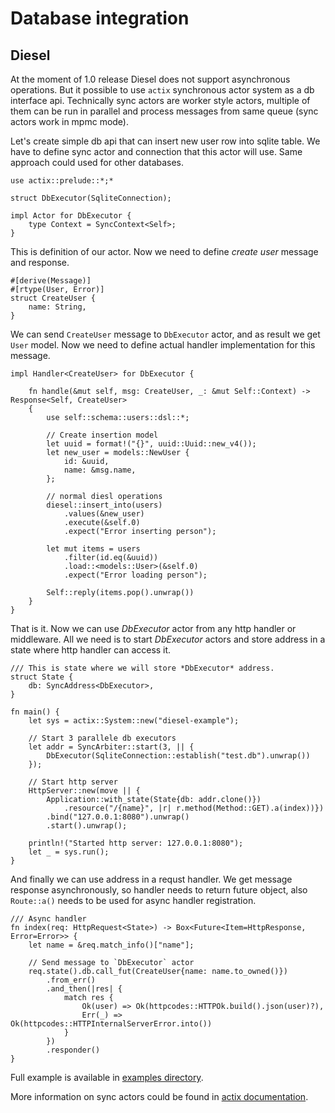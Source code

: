 # Database integration

## Diesel

At the moment of 1.0 release Diesel does not support asynchronous operations.
But it possible to use `actix` synchronous actor system as a db interface api.
Technically sync actors are worker style actors, multiple of them
can be run in parallel and process messages from same queue (sync actors work in mpmc mode).

Let's create simple db api that can insert new user row into sqlite table.
We have to define sync actor and connection that this actor will use. Same approach
could used for other databases.

```rust,ignore
use actix::prelude::*;*

struct DbExecutor(SqliteConnection);

impl Actor for DbExecutor {
    type Context = SyncContext<Self>;
}
```

This is definition of our actor. Now we need to define *create user* message and response.

```rust,ignore
#[derive(Message)]
#[rtype(User, Error)]
struct CreateUser {
    name: String,
}
```

We can send `CreateUser` message to `DbExecutor` actor, and as result we get
`User` model. Now we need to define actual handler implementation for this message.

```rust,ignore
impl Handler<CreateUser> for DbExecutor {

    fn handle(&mut self, msg: CreateUser, _: &mut Self::Context) -> Response<Self, CreateUser>
    {
        use self::schema::users::dsl::*;

        // Create insertion model
        let uuid = format!("{}", uuid::Uuid::new_v4());
        let new_user = models::NewUser {
            id: &uuid,
            name: &msg.name,
        };

        // normal diesl operations
        diesel::insert_into(users)
            .values(&new_user)
            .execute(&self.0)
            .expect("Error inserting person");

        let mut items = users
            .filter(id.eq(&uuid))
            .load::<models::User>(&self.0)
            .expect("Error loading person");

        Self::reply(items.pop().unwrap())
    }
}
```

That is it. Now we can use *DbExecutor* actor from any http handler or middleware.
All we need is to start *DbExecutor* actors and store address in a state where http handler 
can access it.

```rust,ignore
/// This is state where we will store *DbExecutor* address.
struct State {
    db: SyncAddress<DbExecutor>,
}

fn main() {
    let sys = actix::System::new("diesel-example");

    // Start 3 parallele db executors
    let addr = SyncArbiter::start(3, || {
        DbExecutor(SqliteConnection::establish("test.db").unwrap())
    });

    // Start http server
    HttpServer::new(move || {
        Application::with_state(State{db: addr.clone()})
            .resource("/{name}", |r| r.method(Method::GET).a(index))})
        .bind("127.0.0.1:8080").unwrap()
        .start().unwrap();

    println!("Started http server: 127.0.0.1:8080");
    let _ = sys.run();
}
```

And finally we can use address in a requst handler. We get message response
asynchronously, so handler needs to return future object, also `Route::a()` needs to be 
used for async handler registration.


```rust,ignore
/// Async handler
fn index(req: HttpRequest<State>) -> Box<Future<Item=HttpResponse, Error=Error>> {
    let name = &req.match_info()["name"];

    // Send message to `DbExecutor` actor
    req.state().db.call_fut(CreateUser{name: name.to_owned()})
        .from_err()
        .and_then(|res| {
            match res {
                Ok(user) => Ok(httpcodes::HTTPOk.build().json(user)?),
                Err(_) => Ok(httpcodes::HTTPInternalServerError.into())
            }
        })
        .responder()
}
```

Full example is available in 
[examples directory](https://github.com/actix/actix-web/tree/master/examples/diesel/).

More information on sync actors could be found in 
[actix documentation](https://docs.rs/actix/0.3.3/actix/sync/index.html).
